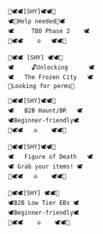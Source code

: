 `🌸🕊🕊[SHY]🕊🕊🌸`  
`🕊🚨Help needed🚨🕊`  
`🕊     TBO Phase 2    🕊`  
`🌸🕊🕊    ☮   🕊🕊🌸`  

`🌸🕊🕊 [SHY] 🕊🕊🌸`  
`🕊     🔓Unlocking      🕊`  
`🕊   The Frozen City   🕊`  
`🌸Looking for perms🌸`  

`🌸🕊🕊[SHY]🕊🕊🌸`  
`🕊️   B2B Haunt/BR   🕊`  
`🕊Beginner-friendly🕊`  
`🌸🕊🕊   ☮    🕊🕊🌸`  

`🌸🕊🕊[SHY]🕊🕊🌸`  
`🕊️   Figure of Death   🕊`  
`🕊 Grab your items! 🕊`  
`🌸🕊🕊   ☮    🕊🕊🌸`  

`🌸🕊🕊[SHY] 🕊🕊🌸`  
`🕊B2B Low Tier EBs 🕊`  
`🕊Beginner-friendly🕊`  
`🌸🕊🕊    ☮    🕊🕊🌸`  